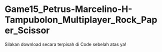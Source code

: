 # Game15_Petrus-Marcelino-H-Tampubolon_Multiplayer_Rock_Paper_Scissor

Silakan download secara terpisah di Code sebelah atas ya!
